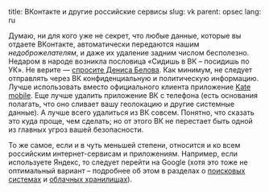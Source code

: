 title: ВКонтакте и другие российские сервисы
slug: vk
parent: opsec
lang: ru

Думаю, ни для кого уже не секрет, что любые данные, которые вы отдаете ВКонтакте, автоматически передаются нашим *недоброжелателям*, и даже их удаление задним числом бесполезно. Недаром в народе возникла пословица «Сидишь в ВК – посидишь по УК». Не верите — [спросите Дениса Белова](https://t.me/marx_union/737). Как минимум, не следует отправлять через ВК конфиденциальную и политическую информацию. Лучше использовать вместо официального клиента приложение [Kate mobile](http://katemobile.ru/). Еще лучше удалить приложение ВК с телефона (есть основания полагать, что оно сливает вашу геолокацию и другие системные данные). А лучше всего удалиться из ВК совсем. Понятно, что сказать это куда проще, чем сделать; но от этого ВК не перестает быть одной из главных угроз вашей безопасности.

То же самое, если и в чуть меньшей степени, относится и ко всем российским интернет-сервисам и приложениям. Например, если используете Яндекс, то следует перейти на Google (хотя это тоже не оптимальный вариант – подробнее об этом в разделах о [поисковых системах](/pages/search-engines.html) и [облачных хранилищах](/pages/cloud.html)).
